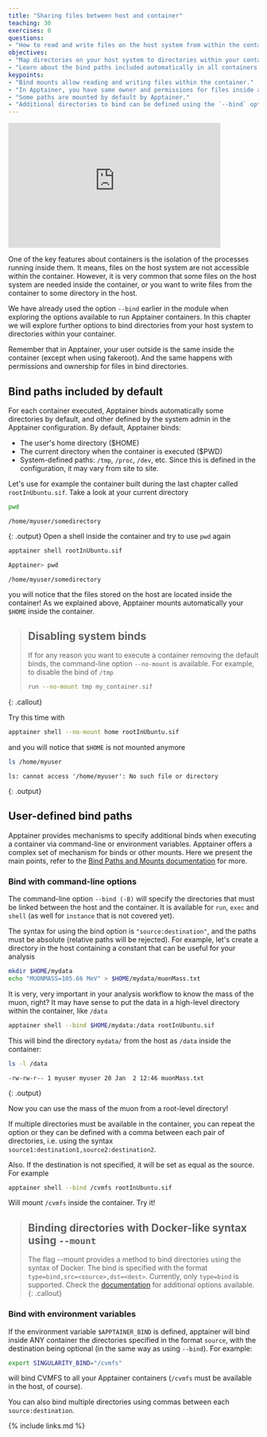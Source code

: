 ```yaml
---
title: "Sharing files between host and container"
teaching: 30
exercises: 0
questions:
- "How to read and write files on the host system from within the container?"
objectives:
- "Map directories on your host system to directories within your container."
- "Learn about the bind paths included automatically in all containers."
keypoints:
- "Bind mounts allow reading and writing files within the container."
- "In Apptainer, you have same owner and permissions for files inside and outside the container."
- "Some paths are mounted by default by Apptainer."
- "Additional directories to bind can be defined using the `--bind` option or the environment variable `$SINGULARITY_BIND`."
---
```

<iframe width="427" height="251" src="https://www.youtube.com/embed/E-vlXHEsacE?list=PLKZ9c4ONm-VkxWW98Gcn9H6WwykMiqtnF" title="Intro to Apptainer/Singularity #5 - Sharing files between host and container"  frameborder="0" allow="accelerometer; autoplay; encrypted-media; gyroscope; picture-in-picture" allowfullscreen></iframe>

One of the key features about containers is the isolation of the processes running inside them. It means,
files on the host system are not accessible within the container.
However, it is
very common that some files on the host system are needed inside the container, or you want to write files from the
container to some directory in the host.

We have already used the option `--bind` earlier in the module when exploring the options available to run Apptainer
containers. In this chapter we will explore further options to bind directories from your host system to directories
within your container.

Remember that in Apptainer, your user outside is the same inside the container (except when using fakeroot).
And the same happens with permissions and ownership for files in bind directories.

## Bind paths included by default

For each container executed, Apptainer binds automatically some directories by default, and other defined
by the system admin in the Apptainer configuration. By default, Apptainer binds:
* The user's home directory ($HOME)
* The current directory when the container is executed ($PWD)
* System-defined paths: `/tmp`, `/proc`, `/dev`, etc.
Since this is defined in the configuration, it may vary from site to site.

Let's use for example the container built during the last chapter called `rootInUbuntu.sif`. Take a look at your
current directory
```bash
pwd
```
~~~
/home/myuser/somedirectory
~~~
{: .output}
Open a shell inside the container and try to use `pwd` again
```bash
apptainer shell rootInUbuntu.sif

Apptainer> pwd
```
~~~
/home/myuser/somedirectory
~~~
you will notice that the files stored on the host are located inside the container! As we explained above, Apptainer
mounts automatically your `$HOME` inside the container.

> ## Disabling system binds
>
> If for any reason you want to execute a container removing the default binds, the command-line option `--no-mount`
> is available. For example, to disable the bind of `/tmp`
> ```bash
> run --no-mount tmp my_container.sif
> ```
{: .callout}

Try this time with
```bash
apptainer shell --no-mount home rootInUbuntu.sif
```
and you will notice that `$HOME` is not mounted anymore
```bash
ls /home/myuser
```
~~~
ls: cannot access '/home/myuser': No such file or directory
~~~
{: .output}

## User-defined bind paths

Apptainer provides mechanisms to specify additional binds when executing a container via command-line
or environment variables. Apptainer offers a complex set of mechanism for binds or other mounts.
Here we present the main points, refer to the
[Bind Paths and Mounts documentation](https://apptainer.org/docs/user/main/bind_paths_and_mounts.html) for more.

### Bind with command-line options

The command-line option `--bind (-B)` will specify the directories that must be linked between the
host and the container. It is available for `run`, `exec` and `shell` (as well for `instance` that is
not covered yet).

The syntax for using the bind option is `"source:destination"`, and the paths must be absolute (relative
paths will be rejected). For example, let's create a directory in the host containing a constant that can be useful
for your analysis
```bash
mkdir $HOME/mydata
echo "MUONMASS=105.66 MeV" > $HOME/mydata/muonMass.txt
```
It is very, very important in your analysis workflow to know the mass of the muon, right? It may have sense to put the data
in a high-level directory within the container, like `/data`
```bash
apptainer shell --bind $HOME/mydata:/data rootInUbuntu.sif
```
This will bind the directory `mydata/` from the host as `/data` inside the container:
```bash
ls -l /data
```
~~~
-rw-rw-r-- 1 myuser myuser 20 Jan  2 12:46 muonMass.txt
~~~
{: .output}

Now you can use the mass of the muon from a root-level directory!

If multiple directories must be available in the container, you can repeat the option or they can be defined with a comma between each pair of directories,
i.e. using the syntax `source1:destination1,source2:destination2`.

Also. If the destination is not specified, it will be set as equal as the source. For example
```bash
apptainer shell --bind /cvmfs rootInUbuntu.sif
```
Will mount `/cvmfs` inside the container. Try it!

> ## Binding directories with Docker-like syntax using `--mount`
>
> The flag --mount provides a method to bind directories using the syntax of Docker.
> The bind is specified with the format `type=bind,src=<source>,dst=<dest>`.
> Currently, only `type=bind` is supported. Check the
> [documentation](https://apptainer.org/docs/user/main/bind_paths_and_mounts.html#mount-examples) for
> additional options available.
{: .callout}

### Bind with environment variables

If the environment variable `$APPTAINER_BIND` is defined, apptainer will bind inside ANY container
the directories specified in the format `source`, with the destination being optional (in the same way as using
`--bind`). For example:
```bash
export SINGULARITY_BIND="/cvmfs"
```
will bind CVMFS to all your Apptainer containers (`/cvmfs` must be available in the host, of course).

You can also bind multiple directories using commas between each `source:destination`.


{% include links.md %}
